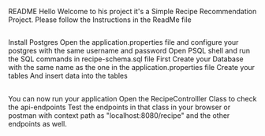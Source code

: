 README
Hello Welcome to his project it's a Simple Recipe Recommendation Project.
Please follow the Instructions in the ReadMe file 
##
Install Postgres
Open the application.properties file and configure your postgres with the same username and password
Open PSQL shell and run the SQL commands in recipe-schema.sql file
First Create your Database with the same name as the one in the application.properties file
Create your tables
And insert data into the tables
##
You can now run your application 
Open the RecipeControlller Class to check the api-endpoints
Test the endpoints in that class in your browser or postman with context path as "localhost:8080/recipe" and the other endpoints as well.
